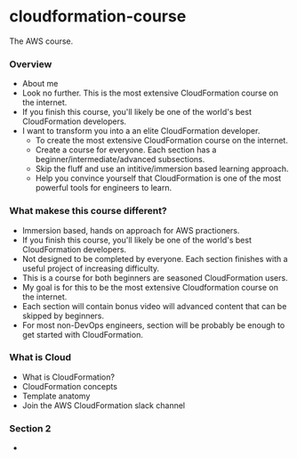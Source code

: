 # cloudformation-course
The AWS course.

### Overview
* About me
* Look no further. This is the most extensive CloudFormation course on the internet.
* If you finish this course, you'll likely be one of the world's best CloudFormation developers.
* I want to transform you into a an elite CloudFormation developer. 
    * To create the most extensive CloudFormation course on the internet.
    * Create a course for everyone. Each section has a beginner/intermediate/advanced subsections.
    * Skip the fluff and use an intitive/immersion based learning approach.
    * Help you convince yourself that CloudFormation is one of the most powerful tools for engineers to learn.
    
### What makese this course different?
* Immersion based, hands on approach for AWS practioners.
* If you finish this course, you'll likely be one of the world's best CloudFormation developers.
* Not designed to be completed by everyone. Each section finishes with a useful project of increasing difficulty.
* This is a course for both beginners are seasoned CloudFormation users.
* My goal is for this to be the most extensive Cloudformation course on the internet.
* Each section will contain bonus video will advanced content that can be skipped by beginners.
* For most non-DevOps engineers, section will be probably be enough to get started with CloudFormation.

### What is Cloud
* What is CloudFormation?
* CloudFormation concepts
* Template anatomy
* Join the AWS CloudFormation slack channel
   
### Section 2
* 
